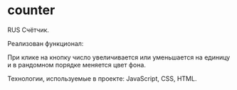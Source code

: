 # counter
RUS Счётчик.

Реализован функционал:

При клике на кнопку число увеличивается или уменьшается на единицу и в рандомном порядке меняется цвет фона.


Технологии, используемые в проекте: JavaScript, CSS, HTML.
